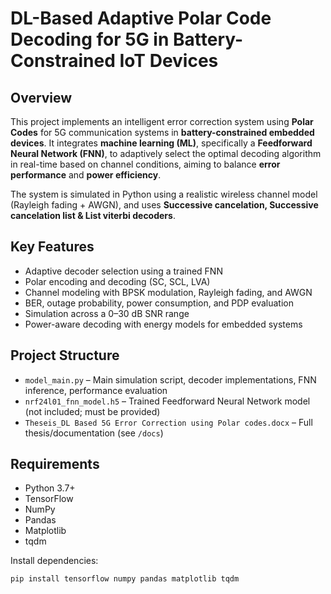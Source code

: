 # DL-Based Adaptive Polar Code Decoding for 5G in Battery-Constrained IoT Devices

## Overview

This project implements an intelligent error correction system using **Polar Codes** for 5G communication systems in **battery-constrained embedded devices**. It integrates **machine learning (ML)**, specifically a **Feedforward Neural Network (FNN)**, to adaptively select the optimal decoding algorithm in real-time based on channel conditions, aiming to balance **error performance** and **power efficiency**.

The system is simulated in Python using a realistic wireless channel model (Rayleigh fading + AWGN), and uses **Successive cancelation, Successive cancelation list & List viterbi decoders**.

## Key Features

- Adaptive decoder selection using a trained FNN
- Polar encoding and decoding (SC, SCL, LVA)
- Channel modeling with BPSK modulation, Rayleigh fading, and AWGN
- BER, outage probability, power consumption, and PDP evaluation
- Simulation across a 0–30 dB SNR range
- Power-aware decoding with energy models for embedded systems

## Project Structure

- `model_main.py` – Main simulation script, decoder implementations, FNN inference, performance evaluation
- `nrf24l01_fnn_model.h5` – Trained Feedforward Neural Network model (not included; must be provided)
- `Theseis_DL Based 5G Error Correction using Polar codes.docx` – Full thesis/documentation (see `/docs`)

## Requirements

- Python 3.7+
- TensorFlow
- NumPy
- Pandas
- Matplotlib
- tqdm

Install dependencies:

```bash
pip install tensorflow numpy pandas matplotlib tqdm
